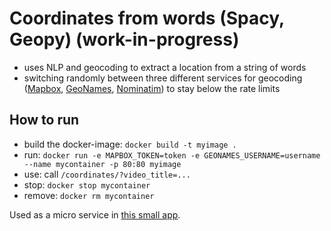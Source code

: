 # Coordinates from words (Spacy, Geopy) (work-in-progress)
- uses NLP and geocoding to extract a location from a string of words
- switching randomly between three different services for geocoding ([Mapbox](https://www.mapbox.com/), [GeoNames](https://www.geonames.org/), [Nominatim](https://nominatim.org/)) to stay below the rate limits

## How to run
- build the docker-image: `docker build -t myimage .`
- run: `docker run -e MAPBOX_TOKEN=token -e GEONAMES_USERNAME=username --name mycontainer -p 80:80 myimage`
- use: call `/coordinates/?video_title=...`
- stop: `docker stop mycontainer`
- remove: `docker rm mycontainer`

Used as a micro service in [this small app](https://github.com/adeveloper-wq/youtube-map-backend).